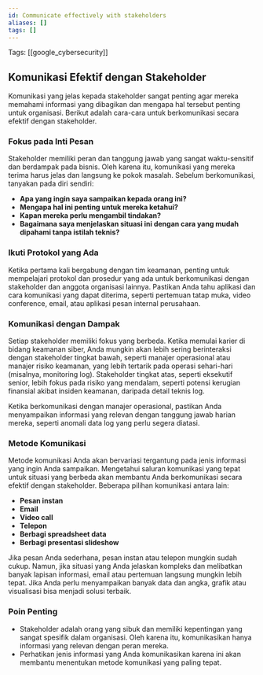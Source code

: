 ```yaml
---
id: Communicate effectively with stakeholders
aliases: []
tags: []
---
```


Tags: [[google_cybersecurity]]

## Komunikasi Efektif dengan Stakeholder

Komunikasi yang jelas kepada stakeholder sangat penting agar mereka memahami informasi yang dibagikan dan mengapa hal tersebut penting untuk organisasi. Berikut adalah cara-cara untuk berkomunikasi secara efektif dengan stakeholder.

### Fokus pada Inti Pesan

Stakeholder memiliki peran dan tanggung jawab yang sangat waktu-sensitif dan berdampak pada bisnis. Oleh karena itu, komunikasi yang mereka terima harus jelas dan langsung ke pokok masalah. Sebelum berkomunikasi, tanyakan pada diri sendiri:

- **Apa yang ingin saya sampaikan kepada orang ini?**
- **Mengapa hal ini penting untuk mereka ketahui?**
- **Kapan mereka perlu mengambil tindakan?**
- **Bagaimana saya menjelaskan situasi ini dengan cara yang mudah dipahami tanpa istilah teknis?**

### Ikuti Protokol yang Ada

Ketika pertama kali bergabung dengan tim keamanan, penting untuk mempelajari protokol dan prosedur yang ada untuk berkomunikasi dengan stakeholder dan anggota organisasi lainnya. Pastikan Anda tahu aplikasi dan cara komunikasi yang dapat diterima, seperti pertemuan tatap muka, video conference, email, atau aplikasi pesan internal perusahaan.

### Komunikasi dengan Dampak

Setiap stakeholder memiliki fokus yang berbeda. Ketika memulai karier di bidang keamanan siber, Anda mungkin akan lebih sering berinteraksi dengan stakeholder tingkat bawah, seperti manajer operasional atau manajer risiko keamanan, yang lebih tertarik pada operasi sehari-hari (misalnya, monitoring log). Stakeholder tingkat atas, seperti eksekutif senior, lebih fokus pada risiko yang mendalam, seperti potensi kerugian finansial akibat insiden keamanan, daripada detail teknis log.

Ketika berkomunikasi dengan manajer operasional, pastikan Anda menyampaikan informasi yang relevan dengan tanggung jawab harian mereka, seperti anomali data log yang perlu segera diatasi.

### Metode Komunikasi

Metode komunikasi Anda akan bervariasi tergantung pada jenis informasi yang ingin Anda sampaikan. Mengetahui saluran komunikasi yang tepat untuk situasi yang berbeda akan membantu Anda berkomunikasi secara efektif dengan stakeholder. Beberapa pilihan komunikasi antara lain:

- **Pesan instan**
- **Email**
- **Video call**
- **Telepon**
- **Berbagi spreadsheet data**
- **Berbagi presentasi slideshow**

Jika pesan Anda sederhana, pesan instan atau telepon mungkin sudah cukup. Namun, jika situasi yang Anda jelaskan kompleks dan melibatkan banyak lapisan informasi, email atau pertemuan langsung mungkin lebih tepat. Jika Anda perlu menyampaikan banyak data dan angka, grafik atau visualisasi bisa menjadi solusi terbaik.

### Poin Penting

- Stakeholder adalah orang yang sibuk dan memiliki kepentingan yang sangat spesifik dalam organisasi. Oleh karena itu, komunikasikan hanya informasi yang relevan dengan peran mereka.
- Perhatikan jenis informasi yang Anda komunikasikan karena ini akan membantu menentukan metode komunikasi yang paling tepat.
